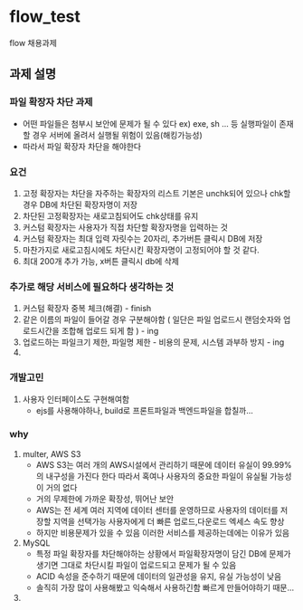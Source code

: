# flow_test
flow 채용과제

## 과제 설명
### 파일 확장자 차단 과제 
- 어떤 파일들은 첨부시 보안에 문제가 될 수 있다 ex) exe, sh ... 등 실행파일이 존재할 경우 서버에 올려서 실행될 위험이 있음(해킹가능성)
- 따라서 파일 확장자 차단을 해야한다
### 요건
1. 고정 확장자는 차단을 자주하는 확장자의 리스트 기본은 unchk되어 있으나 chk할 경우 DB에 차단된 확장자명이 저장
2. 차단된 고정확장자는 새로고침되어도 chk상태를 유지
3. 커스텀 확장자는 사용자가 직접 차단할 확장자명을 입력하는 것
4. 커스텀 확장자는 최대 입력 자릿수는 20자리, 추가버튼 클릭시 DB에 저장
5. 마찬가지로 새로고침시에도 차단시킨 확장자명이 고정되어야 할 것 같다.
6. 최대 200개 추가 가능, x버튼 클릭시 db에 삭제

### 추가로 해당 서비스에 필요하다 생각하는 것
1. 커스텀 확장자 중복 체크(해결) - finish
2. 같은 이름의 파일이 들어갈 경우 구분해야함 ( 일단은 파일 업로드시 랜덤숫자와 업로드시간을 조합해 업로드 되게 함 ) - ing
3. 업로드하는 파일크기 제한, 파일명 제한 - 비용의 문제, 시스템 과부하 방지 - ing
4. 

### 개발고민
1. 사용자 인터페이스도 구현해여함
   - ejs를 사용해야하나, build로 프론트파일과 백엔드파일을 합칠까...
  

### why
1. multer, AWS S3
   - AWS S3는 여러 개의 AWS시설에서 관리하기 때문에 데이터 유실이 99.99% 의 내구성을 가진다 한다 따라서 혹여나 사용자의 중요한 파일이 유실될 가능성이 거의 없다
   - 거의 무제한에 가까운 확장성, 뛰어난 보안
   - AWS는 전 세계 여러 지역에 데이터 센터를 운영하므로 사용자의 데이터를 저장할 지역을 선택가능 사용자에게 더 빠른 업로드,다운로드 엑세스 속도 향상
   - 하지만 비용문제가 있을 수 있음 이러한 서비스를 제공하는데에는 이유가 있음
2. MySQL
   - 특정 파일 확장자를 차단해야하는 상황에서 파일확장자명이 담긴 DB에 문제가 생기면 그대로 차단시킬 파일이 업로드되고 문제가 될 수 있음
   - ACID 속성을 준수하기 때문에 데이터의 일관성을 유지, 유실 가능성이 낮음
   - 솔직히 가장 많이 사용해봤고 익숙해서 사용하긴함 빠르게 만들어야하기 때문...
3. 
     
